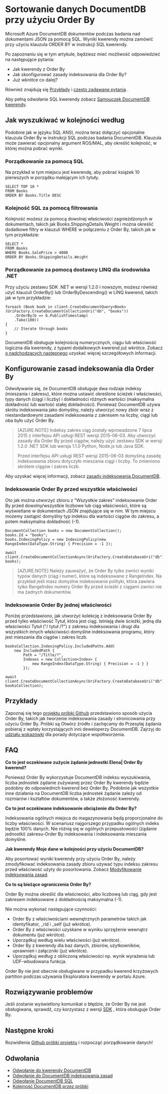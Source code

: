 <properties 
    pageTitle="Sortowanie danych DocumentDB przy użyciu Order By | Microsoft Azure" 
    description="Dowiedz się, jak za pomocą ORDER BY w kwerendach DocumentDB LINQ i SQL i określania zasad indeksowania dla ORDER BY kwerendy." 
    services="documentdb" 
    authors="arramac" 
    manager="jhubbard" 
    editor="cgronlun" 
    documentationCenter=""/>

<tags 
    ms.service="documentdb" 
    ms.workload="data-services" 
    ms.tgt_pltfrm="na" 
    ms.devlang="na" 
    ms.topic="article" 
    ms.date="10/03/2016" 
    ms.author="arramac"/>

# <a name="sorting-documentdb-data-using-order-by"></a>Sortowanie danych DocumentDB przy użyciu Order By
Microsoft Azure DocumentDB dokumentów podczas badania nad dokumentami JSON za pomocą SQL. Wyniki kwerendy można zamówić przy użyciu klauzula ORDER BY w instrukcji SQL kwerendy.

Po zapoznaniu się w tym artykule, będziesz mieć możliwość odpowiedzieć na następujące pytania: 

- Jak kwerendy z Order By
- Jak skonfigurować zasady indeksowania dla Order By?
- Już wkrótce co dalej?

Również znajdują się [Przykłady](#samples) i [często zadawane pytania](#faq) .

Aby pełną odwołanie SQL kwerendy zobacz [Samouczek DocumentDB kwerendy](documentdb-sql-query.md).

## <a name="how-to-query-with-order-by"></a>Jak wyszukiwać w kolejności według
Podobnie jak w języku SQL ANSI, można teraz dołączyć opcjonalne klauzula Order By w instrukcji SQL podczas badania DocumentDB. Klauzula może zawierać opcjonalny argument ROS/MAL, aby określić kolejność, w której można pobrać wyniki. 

### <a name="ordering-using-sql"></a>Porządkowanie za pomocą SQL
Na przykład w tym miejscu jest kwerendę, aby pobrać książek 10 pierwszych w porządku malejącym ich tytuły. 

    SELECT TOP 10 * 
    FROM Books 
    ORDER BY Books.Title DESC

### <a name="ordering-using-sql-with-filtering"></a>Kolejność SQL za pomocą filtrowania
Kolejność możesz za pomocą dowolnej właściwości zagnieżdżonych w dokumentach, takich jak Books.ShippingDetails.Weight i można określić dodatkowe filtry w klauzuli WHERE w połączeniu z Order By, takich jak w tym przykładzie:

    SELECT * 
    FROM Books 
    WHERE Books.SalePrice > 4000
    ORDER BY Books.ShippingDetails.Weight

### <a name="ordering-using-the-linq-provider-for-net"></a>Porządkowanie za pomocą dostawcy LINQ dla środowiska .NET
Przy użyciu zestawu SDK .NET w wersji 1.2.0 i nowszym, możesz również użyć klauzuli OrderBy() lub OrderByDescending() w LINQ kwerend, takich jak w tym przykładzie:

    foreach (Book book in client.CreateDocumentQuery<Book>(UriFactory.CreateDocumentCollectionUri("db", "books"))
        .OrderBy(b => b.PublishTimestamp)
        .Take(100))
    {
        // Iterate through books
    }

DocumentDB obsługuje kolejnością numerycznych, ciągu lub właściwość logiczna dla kwerendy, z typami dodatkowych kwerend już wkrótce. Zobacz [o nadchodzących następnego](#Whats_coming_next) uzyskać więcej szczegółowych informacji.

## <a name="configure-an-indexing-policy-for-order-by"></a>Konfigurowanie zasad indeksowania dla Order By

Odwoływanie się, że DocumentDB obsługuje dwa rodzaje indeksy (mieszania i zakresu), które można ustawić określone ścieżek i właściwości, typy danych (ciągi i liczby) i dokładności różnych wartości (maksymalna dokładność lub wartość stałej dokładności). Ponieważ DocumentDB używa skrótu indeksowania jako domyślny, należy utworzyć nowy zbiór wraz z niestandardowymi zasadami indeksowania z zakresem na liczby, ciągi lub oba było użyć Order By. 

>[AZURE.NOTE] Indeksy zakres ciąg zostały wprowadzone 7 lipca 2015 z interfejsu API usługi REST wersji 2015-06-03. Aby utworzyć zasady dla Order By przed ciągów, należy użyć zestawu SDK w wersji 1.2.0 .NET SDK lub wersja 1.1.0 Python, Node.js lub Java SDK.
>
>Przed interfejsu API usługi REST wersji 2015-06-03 domyślną zasadę indeksowania zbioru dotyczyło mieszania ciągi i liczby. To zmieniono skrótem ciągów i zakres liczb. 

Aby uzyskać więcej informacji, zobacz [zasady indeksowania DocumentDB](documentdb-indexing-policies.md).

### <a name="indexing-for-order-by-against-all-properties"></a>Indeksowanie Order By przed wszystkie właściwości
Oto jak można utworzyć zbioru z "Wszystkie zakres" indeksowanie Order By przed dowolny/wszystkie liczbowe lub ciąg właściwości, które są wyświetlane w dokumentach JSON znajdujące się w nim. W tym miejscu możemy zastąpić domyślny typ indeksu dla wartości ciągów do zakresu, a potem maksymalna dokładność (-1).
                   
    DocumentCollection books = new DocumentCollection();
    books.Id = "books";
    books.IndexingPolicy = new IndexingPolicy(new RangeIndex(DataType.String) { Precision = -1 });
    
    await client.CreateDocumentCollectionAsync(UriFactory.CreateDatabaseUri("db"), books);  

>[AZURE.NOTE] Należy zauważyć, że Order By tylko zwróci wyniki typów danych (ciąg i numer), które są indeksowane z RangeIndex. Na przykład jeśli masz domyślne indeksowanie polityki, która zawiera tylko RangeIndex numery Order By przed ścieżki z ciągami zwróci nie ma żadnych dokumentów.

### <a name="indexing-for-order-by-for-a-single-property"></a>Indeksowanie Order By jednej właściwości
Poniżej przedstawiono, jak utworzyć kolekcję z indeksowania Order By przed tylko właściwość Tytuł, która jest ciąg. Istnieją dwie ścieżki, jedną dla właściwości Tytuł ("/ tytuł /?") z zakresu indeksowania i drugi dla wszystkich innych właściwości domyślne indeksowania programu, który jest mieszania dla ciągów i zakres liczb.                    
    
    booksCollection.IndexingPolicy.IncludedPaths.Add(
        new IncludedPath { 
            Path = "/Title/?", 
            Indexes = new Collection<Index> { 
                new RangeIndex(DataType.String) { Precision = -1 } } 
            });
    
    await client.CreateDocumentCollectionAsync(UriFactory.CreateDatabaseUri("db"), booksCollection);  


## <a name="samples"></a>Przykłady
Zapoznaj się tego [projektu próbki Github](https://github.com/Azure/azure-documentdb-dotnet/tree/master/samples/code-samples/Queries) przedstawiono sposób użycia Order By, takich jak tworzenie indeksowania zasady i stronicowania przy użyciu Order By. Próbki są Otwórz źródło i zachęcamy do Przesyłaj żądania pobieraj z wpłaty korzystających inni deweloperzy DocumentDB. Zajrzyj do [udziału wskazówki](https://github.com/Azure/azure-documentdb-net/blob/master/Contributing.md) dla porady dotyczące współtworzenia.  

## <a name="faq"></a>FAQ

**Co to jest oczekiwane zużycie żądanie jednostki Elena| Order By kwerend?**

Ponieważ Order By wykorzystuje DocumentDB indeksu wyszukiwania, liczba jednostek żądanie zużywanej przez Order By kwerendy będzie podobny do odpowiednich kwerend bez Order By. Podobnie jak wszystkie inne działania na DocumentDB liczba jednostek żądanie zależy od rozmiarów i kształtów dokumentów, a także złożoność kwerendy. 


**Co to jest oczekiwane indeksowanie obciążenie dla Order By?**

Indeksowania ogólnych miejsca do magazynowania będą proporcjonalne do liczby właściwości. W scenariusz najgorszego przypadku ogólnych indeks będzie 100% danych. Nie różnią się w ogólnych przepustowości (żądanie jednostki) zakresu-Order By indeksowania i indeksowania mieszania domyślne.

**Jak kwerendy Moje dane w kolejności przy użyciu DocumentDB?**

Aby posortować wyniki kwerendy przy użyciu Order By, należy zmodyfikować indeksowania zasady zbioru używać typu indeksu zakresu przed właściwość użyty do posortowania. Zobacz [Modyfikowanie indeksowania zasad](documentdb-indexing-policies.md#modifying-the-indexing-policy-of-a-collection). 

**Co to są bieżące ograniczenia Order By?**

Order By można określić dla właściwości, albo liczbową lub ciąg, gdy jest zakresem indeksowane z dokładnością maksymalna (-1).

Nie można wykonać następujące czynności:
 
- Order By z właściwościami wewnętrznych parametrów takich jak identyfikator, _rid i _self (już wkrótce).
- Order By z właściwości uzyskane w wyniku sprzężenie wewnątrz dokumentu (już wkrótce).
- Uporządkuj według wielu właściwości (już wkrótce).
- Order By z kwerendy dla baz danych, zbiorów, użytkowników, uprawnień i załączniki (już wkrótce).
- Uporządkuj według z obliczoną właściwości np. wynik wyrażenia lub UDF-wbudowana funkcja.

Order By nie jest obecnie obsługiwane w przypadku kwerend krzyżowych partition podczas używania Eksploratora kwerendy w portalu Azure.

## <a name="troubleshooting"></a>Rozwiązywanie problemów

Jeśli zostanie wyświetlony komunikat o błędzie, że Order By nie jest obsługiwana, sprawdź, czy korzystasz z wersji [SDK](documentdb-sdk-dotnet.md) , która obsługuje Order By. 

## <a name="next-steps"></a>Następne kroki

Rozwidlenia [Github próbki projektu](https://github.com/Azure/azure-documentdb-dotnet/tree/master/samples/code-samples/Queries) i rozpocząć porządkowanie danych! 

## <a name="references"></a>Odwołania
* [Odwołanie do kwerendy DocumentDB](documentdb-sql-query.md)
* [Odwołanie do DocumentDB indeksowania zasad](documentdb-indexing-policies.md)
* [Odwołanie DocumentDB SQL](https://msdn.microsoft.com/library/azure/dn782250.aspx)
* [Kolejność DocumentDB przez próbki](https://github.com/Azure/azure-documentdb-dotnet/tree/master/samples/code-samples/Queries)
 

